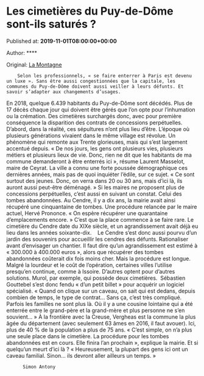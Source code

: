 
# Les cimetières du Puy-de-Dôme sont-ils saturés ?

Published at: **2019-11-01T08:00:00+00:00**

Author: ****

Original: [La Montagne](https://www.lamontagne.fr/clermont-ferrand-63000/actualites/les-cimetieres-du-puy-de-dome-sont-ils-satures_13673968/)


        Selon les professionnels, « se faire enterrer à Paris est devenu un luxe ». Sans être aussi congestionnées que la capitale, les communes du Puy-de-Dôme doivent aussi veiller à leurs défunts. Et savoir s’adapter aux changements d’usages.
      
En 2018, quelque 6.439 habitants du Puy-de-Dôme sont décédés. Plus de 17 décès chaque jour qui doivent être gérés que l’on opte pour l’inhumation ou la crémation.
Des cimetières surchargés donc, avec pour première conséquence la disparition des contrats de concessions perpétuelles. D’abord, dans la réalité, ces sépultures n’ont plus lieu d’être. L’époque où plusieurs générations vivaient dans le même village est révolue. Un phénomène qui remonte aux Trente glorieuses, mais qui s’est largement accentué depuis.
« De nos jours, les gens ont plusieurs vies, plusieurs métiers et plusieurs lieux de vie. Donc, rien ne dit que les habitants de ma commune demanderont à être enterrés ici », résume Laurent Masselot, maire de Ceyrat.
La ville a connu une forte poussée démographique ces dernières années, mais pas de quoi inquiéter l’édile, sur ce sujet. « Ce sont surtout des jeunes. Donc, on verra dans 20 ou 30 ans, mais d’ici là, ils auront aussi peut-être déménagé. »
Si les maires ne proposent plus de concessions perpétuelles, c’est aussi en suivant un constat. Celui des tombes abandonnées. Au Cendre, il y a dix ans, la mairie avait ainsi récupéré une cinquantaine de tombes.
Une procédure relancée par le maire actuel, Hervé Prononce. « On espère récupérer une quarantaine d’emplacements encore. » C’est que la place commence à se faire rare. Le cimetière du Cendre date du XIXe siècle, et un agrandissement avait déjà eu lieu dans les années soixante-dix. 
 
Le Cendre s’est donc aussi pourvu d’un jardin des souvenirs pour accueillir les cendres des défunts. Rationaliser avant d’envisager un chantier. Il faut dire qu’un agrandissement est estimé à « 300.000 à 400.000 euros », alors que récupérer des tombes abandonnées coûterait dix fois moins cher. Mais la procédure est longue.
Malgré la lourdeur et le coût de l’opération, certaines villes l’utilise presqu’en continue, comme à Issoire. D’autres optent pour d’autres solutions. Murol, par exemple, qui possède deux cimetières. 
Sébastien Gouttebel s’est donc fendu « d’un petit billet » pour acquérir un logiciel spécialisé. « Quand on clique sur un caveau, on sait qui est dedans, depuis combien de temps, le type de contrat… Sans ça, c’est très compliqué. Parfois les familles ne sont plus là. Où il y a une cousine lointaine qui a été enterrée entre le grand-père et la grand-mère et plus personne ne s’en souvient… »
À la frontière avec la Creuse, Vergheas est la commune la plus âgée du département (avec seulement 63 âmes en 2016, il faut avouer). Ici, plus de 40 % de la population a plus de 75 ans. « C’est simple, on n’a plus une seule place dans le cimetière. La procédure pour les tombes abandonnées est en cours. Elle finira l’an prochain », explique la mairie.
Et si quelqu’un meurt d’ici là ? « Heureusement, la plupart des gens ici ont un caveau familial. Sinon… ils devront aller ailleurs un temps. »

        
          Simon Antony
        
      

